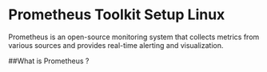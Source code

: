 # Prometheus Toolkit Setup Linux
Prometheus is an open-source monitoring system that collects metrics from various sources and provides real-time alerting and visualization.

##What is Prometheus ?
